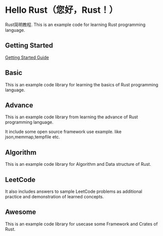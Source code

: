 # Hello Rust（您好，Rust！）
 

Rust简明教程. This is an example code for learning Rust programming language.

## Getting Started

[Getting Started Guide](https://github.com/savechina/hello-rust/blob/master/docs/src/getting-started.md)

## Basic

This is an example code library for learning the basics of Rust programming language. 

## Advance

This is an example code library from learning the advance of Rust programming language.

It include some open source framework use example. like json,memmap,tempfile etc.

## Algorithm

This is an example code library for Algorithm and Data structure of Rust.

## LeetCode

It also includes answers to sample LeetCode problems as additional practice and demonstration of learned concepts.


## Awesome 

This is an example code library for usecase some Framework and Crates of Rust.
